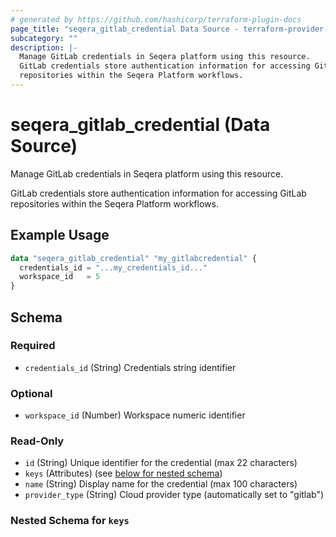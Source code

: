 ```yaml
---
# generated by https://github.com/hashicorp/terraform-plugin-docs
page_title: "seqera_gitlab_credential Data Source - terraform-provider-seqera"
subcategory: ""
description: |-
  Manage GitLab credentials in Seqera platform using this resource.
  GitLab credentials store authentication information for accessing GitLab
  repositories within the Seqera Platform workflows.
---
```


# seqera_gitlab_credential (Data Source)

Manage GitLab credentials in Seqera platform using this resource.

GitLab credentials store authentication information for accessing GitLab
repositories within the Seqera Platform workflows.

## Example Usage

```terraform
data "seqera_gitlab_credential" "my_gitlabcredential" {
  credentials_id = "...my_credentials_id..."
  workspace_id   = 5
}
```

<!-- schema generated by tfplugindocs -->
## Schema

### Required

- `credentials_id` (String) Credentials string identifier

### Optional

- `workspace_id` (Number) Workspace numeric identifier

### Read-Only

- `id` (String) Unique identifier for the credential (max 22 characters)
- `keys` (Attributes) (see [below for nested schema](#nestedatt--keys))
- `name` (String) Display name for the credential (max 100 characters)
- `provider_type` (String) Cloud provider type (automatically set to "gitlab")

<a id="nestedatt--keys"></a>
### Nested Schema for `keys`
